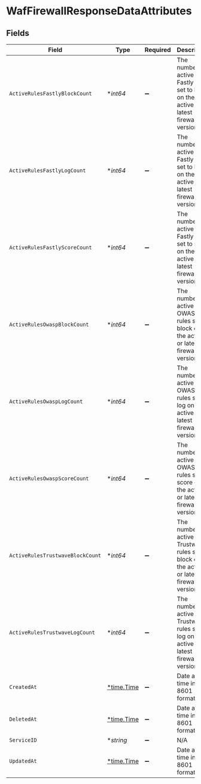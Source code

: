 # WafFirewallResponseDataAttributes


## Fields

| Field                                                                                       | Type                                                                                        | Required                                                                                    | Description                                                                                 | Example                                                                                     |
| ------------------------------------------------------------------------------------------- | ------------------------------------------------------------------------------------------- | ------------------------------------------------------------------------------------------- | ------------------------------------------------------------------------------------------- | ------------------------------------------------------------------------------------------- |
| `ActiveRulesFastlyBlockCount`                                                               | **int64*                                                                                    | :heavy_minus_sign:                                                                          | The number of active Fastly rules set to block on the active or latest firewall version.    |                                                                                             |
| `ActiveRulesFastlyLogCount`                                                                 | **int64*                                                                                    | :heavy_minus_sign:                                                                          | The number of active Fastly rules set to log on the active or latest firewall version.      |                                                                                             |
| `ActiveRulesFastlyScoreCount`                                                               | **int64*                                                                                    | :heavy_minus_sign:                                                                          | The number of active Fastly rules set to score on the active or latest firewall version.    |                                                                                             |
| `ActiveRulesOwaspBlockCount`                                                                | **int64*                                                                                    | :heavy_minus_sign:                                                                          | The number of active OWASP rules set to block on the active or latest firewall version.     |                                                                                             |
| `ActiveRulesOwaspLogCount`                                                                  | **int64*                                                                                    | :heavy_minus_sign:                                                                          | The number of active OWASP rules set to log on the active or latest firewall version.       |                                                                                             |
| `ActiveRulesOwaspScoreCount`                                                                | **int64*                                                                                    | :heavy_minus_sign:                                                                          | The number of active OWASP rules set to score on the active or latest firewall version.     |                                                                                             |
| `ActiveRulesTrustwaveBlockCount`                                                            | **int64*                                                                                    | :heavy_minus_sign:                                                                          | The number of active Trustwave rules set to block on the active or latest firewall version. |                                                                                             |
| `ActiveRulesTrustwaveLogCount`                                                              | **int64*                                                                                    | :heavy_minus_sign:                                                                          | The number of active Trustwave rules set to log on the active or latest firewall version.   |                                                                                             |
| `CreatedAt`                                                                                 | [*time.Time](https://pkg.go.dev/time#Time)                                                  | :heavy_minus_sign:                                                                          | Date and time in ISO 8601 format.                                                           | 2020-04-09T18:14:30Z                                                                        |
| `DeletedAt`                                                                                 | [*time.Time](https://pkg.go.dev/time#Time)                                                  | :heavy_minus_sign:                                                                          | Date and time in ISO 8601 format.                                                           | 2020-04-09T18:14:30Z                                                                        |
| `ServiceID`                                                                                 | **string*                                                                                   | :heavy_minus_sign:                                                                          | N/A                                                                                         | SU1Z0isxPaozGVKXdv0eY                                                                       |
| `UpdatedAt`                                                                                 | [*time.Time](https://pkg.go.dev/time#Time)                                                  | :heavy_minus_sign:                                                                          | Date and time in ISO 8601 format.                                                           | 2020-04-09T18:14:30Z                                                                        |